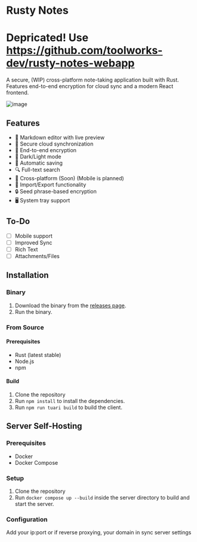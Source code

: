 # Rusty Notes

# Depricated! Use https://github.com/toolworks-dev/rusty-notes-webapp

A secure, (WIP) cross-platform note-taking application built with Rust. Features end-to-end encryption for cloud sync and a modern React frontend.

![image](https://github.com/user-attachments/assets/ee3dc121-5413-44f6-b242-7b816b540fb2)


## Features

- 📝 Markdown editor with live preview
- 🔄 Secure cloud synchronization
- 🔐 End-to-end encryption
- 🌙 Dark/Light mode
- 💾 Automatic saving
- 🔍 Full-text search
- 📱 Cross-platform (Soon) (Mobile is planned)
- 💾 Import/Export functionality
- 🔒 Seed phrase-based encryption
- 🖥️ System tray support

## To-Do
- [ ] Mobile support
- [ ] Improved Sync
- [ ] Rich Text
- [ ] Attachments/Files

## Installation

### Binary
1. Download the binary from the [releases page](https://github.com/0xgingi/rusty-notes/releases).
2. Run the binary.

### From Source

#### Prerequisites
- Rust (latest stable)
- Node.js
- npm

#### Build
1. Clone the repository
2. Run `npm install` to install the dependencies.
3. Run `npm run tuari build` to build the client.

## Server Self-Hosting

### Prerequisites
- Docker
- Docker Compose

### Setup
1. Clone the repository
2. Run `docker compose up --build` inside the server directory to build and start the server.

### Configuration
Add your ip:port or if reverse proxying, your domain in sync server settings



